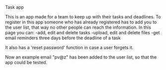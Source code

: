 Task app

This is an app made for a team to keep up with their tasks and deadlines.
To register in this app someone who has already registered has to add you to the user list,
that way no other people can reach the information.
In this page you can:
-add, edit and delete tasks
-upload, edit and delete files
-get email reminders three days before the deadline of a task

It also has a 'reset password' function in case a user forgets it.

Now an example email "pv@z" has been added to the user list, so that the app could be tested.
